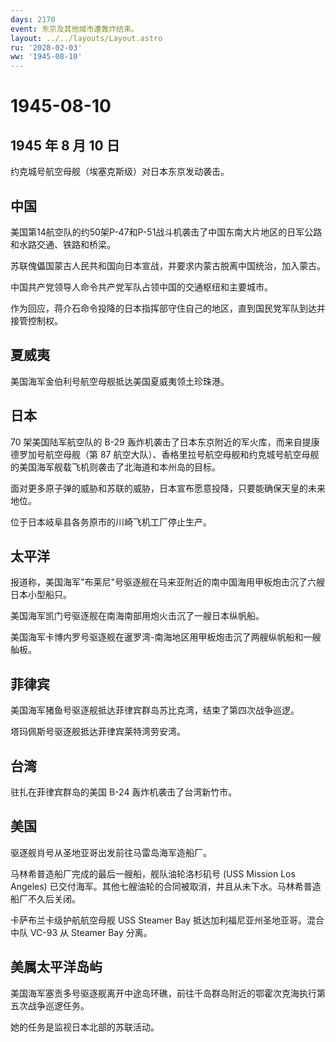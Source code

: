 ```yaml
---
days: 2170
event: 东京及其他城市遭轰炸结束。
layout: ../../layouts/Layout.astro
ru: '2028-02-03'
ww: '1945-08-10'
---
```


# 1945-08-10

## 1945 年 8 月 10 日

约克城号航空母舰（埃塞克斯级）对日本东京发动袭击。

## 中国

美国第14航空队的约50架P-47和P-51战斗机袭击了中国东南大片地区的日军公路和水路交通、铁路和桥梁。

苏联傀儡国蒙古人民共和国向日本宣战，并要求内蒙古脱离中国统治，加入蒙古。

中国共产党领导人命令共产党军队占领中国的交通枢纽和主要城市。

作为回应，蒋介石命令投降的日本指挥部守住自己的地区，直到国民党军队到达并接管控制权。

## 夏威夷

美国海军金伯利号航空母舰抵达美国夏威夷领土珍珠港。

## 日本

70 架美国陆军航空队的 B-29
轰炸机袭击了日本东京附近的军火库，而来自提康德罗加号航空母舰（第 87
航空大队）、香格里拉号航空母舰和约克城号航空母舰的美国海军舰载飞机则袭击了北海道和本州岛的目标。

面对更多原子弹的威胁和苏联的威胁，日本宣布愿意投降，只要能确保天皇的未来地位。

位于日本岐阜县各务原市的川崎飞机工厂停止生产。

## 太平洋

报道称，美国海军"布莱尼"号驱逐舰在马来亚附近的南中国海用甲板炮击沉了六艘日本小型船只。

美国海军凯门号驱逐舰在南海南部用炮火击沉了一艘日本纵帆船。

美国海军卡博内罗号驱逐舰在暹罗湾-南海地区用甲板炮击沉了两艘纵帆船和一艘舢板。

## 菲律宾

美国海军猪鱼号驱逐舰抵达菲律宾群岛苏比克湾，结束了第四次战争巡逻。

塔玛佩斯号驱逐舰抵达菲律宾莱特湾劳安湾。

## 台湾

驻扎在菲律宾群岛的美国 B-24 轰炸机袭击了台湾新竹市。

## 美国

驱逐舰肖号从圣地亚哥出发前往马雷岛海军造船厂。

马林希普造船厂完成的最后一艘船，舰队油轮洛杉矶号 (USS Mission Los
Angeles)
已交付海军。其他七艘油轮的合同被取消，并且从未下水。马林希普造船厂不久后关闭。

卡萨布兰卡级护航航空母舰 USS Steamer Bay
抵达加利福尼亚州圣地亚哥。混合中队 VC-93 从 Steamer Bay 分离。

## 美属太平洋岛屿

美国海军塞贡多号驱逐舰离开中途岛环礁，前往千岛群岛附近的鄂霍次克海执行第五次战争巡逻任务。

她的任务是监视日本北部的苏联活动。